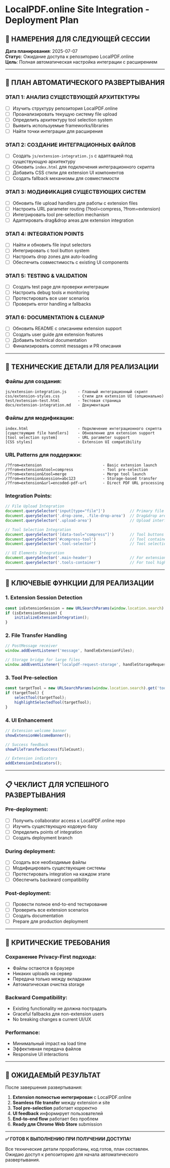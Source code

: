 # LocalPDF.online Site Integration - Deployment Plan

## 🎯 НАМЕРЕНИЯ ДЛЯ СЛЕДУЮЩЕЙ СЕССИИ

**Дата планирования**: 2025-07-07  
**Статус**: Ожидание доступа к репозиторию LocalPDF.online  
**Цель**: Полная автоматическая настройка интеграции с расширением

---

## 🚀 ПЛАН АВТОМАТИЧЕСКОГО РАЗВЕРТЫВАНИЯ

### **ЭТАП 1: АНАЛИЗ СУЩЕСТВУЮЩЕЙ АРХИТЕКТУРЫ**
- [ ] Изучить структуру репозитория LocalPDF.online
- [ ] Проанализировать текущую систему file upload
- [ ] Определить архитектуру tool selection system
- [ ] Выявить используемые frameworks/libraries
- [ ] Найти точки интеграции для расширения

### **ЭТАП 2: СОЗДАНИЕ ИНТЕГРАЦИОННЫХ ФАЙЛОВ**
- [ ] Создать `js/extension-integration.js` с адаптацией под существующую архитектуру
- [ ] Обновить `index.html` для подключения интеграционного скрипта
- [ ] Добавить CSS стили для extension UI компонентов
- [ ] Создать fallback механизмы для совместимости

### **ЭТАП 3: МОДИФИКАЦИЯ СУЩЕСТВУЮЩИХ СИСТЕМ**
- [ ] Обновить file upload handlers для работы с extension files
- [ ] Настроить URL parameter routing (?tool=compress, ?from=extension)
- [ ] Интегрировать tool pre-selection mechanism
- [ ] Адаптировать drag&drop areas для extension integration

### **ЭТАП 4: INTEGRATION POINTS**
- [ ] Найти и обновить file input selectors
- [ ] Интегрировать с tool button system
- [ ] Настроить drop zones для auto-loading
- [ ] Обеспечить совместимость с existing UI components

### **ЭТАП 5: TESTING & VALIDATION**
- [ ] Создать test page для проверки интеграции
- [ ] Настроить debug tools и monitoring
- [ ] Протестировать все user scenarios
- [ ] Проверить error handling и fallbacks

### **ЭТАП 6: DOCUMENTATION & CLEANUP**
- [ ] Обновить README с описанием extension support
- [ ] Создать user guide для extension features
- [ ] Добавить technical documentation
- [ ] Финализировать commit messages и PR описания

---

## 🔧 ТЕХНИЧЕСКИЕ ДЕТАЛИ ДЛЯ РЕАЛИЗАЦИИ

### **Файлы для создания:**
```
js/extension-integration.js     - Главный интеграционный скрипт
css/extension-styles.css        - Стили для extension UI (опционально)
test/extension-test.html        - Тестовая страница
docs/extension-integration.md   - Документация
```

### **Файлы для модификации:**
```
index.html                      - Подключение интеграционного скрипта
[существующие file handlers]    - Обновление для extension support
[tool selection system]         - URL parameter support
[CSS styles]                    - Extension UI compatibility
```

### **URL Patterns для поддержки:**
```
/?from=extension                           - Basic extension launch
/?from=extension&tool=compress             - Tool pre-selection
/?from=extension&tool=merge                - Merge tool launch
/?from=extension&session=abc123            - Storage-based transfer
/?from=extension&url=encoded-pdf-url       - Direct PDF URL processing
```

### **Integration Points:**
```javascript
// File Upload Integration
document.querySelector('input[type="file"]')           // Primary file input
document.querySelector('.drop-zone, .file-drop-area')  // Drag&drop areas
document.querySelector('.upload-area')                 // Upload interface

// Tool Selection Integration  
document.querySelector('[data-tool="compress"]')       // Tool buttons
document.querySelector('#compress-tool')               // Tool containers
document.querySelector('.tool-selector')               // Tool selection UI

// UI Elements Integration
document.querySelector('.main-header')                 // For extension indicators
document.querySelector('.tools-container')             // For tool highlighting
```

---

## 🎯 КЛЮЧЕВЫЕ ФУНКЦИИ ДЛЯ РЕАЛИЗАЦИИ

### **1. Extension Session Detection**
```javascript
const isExtensionSession = new URLSearchParams(window.location.search).get('from') === 'extension';
if (isExtensionSession) {
    initializeExtensionIntegration();
}
```

### **2. File Transfer Handling**
```javascript
// PostMessage receiver
window.addEventListener('message', handleExtensionFiles);

// Storage bridge for large files
window.addEventListener('localpdf-request-storage', handleStorageRequest);
```

### **3. Tool Pre-selection**
```javascript
const targetTool = new URLSearchParams(window.location.search).get('tool');
if (targetTool) {
    selectTool(targetTool);
    highlightSelectedTool(targetTool);
}
```

### **4. UI Enhancement**
```javascript
// Extension welcome banner
showExtensionWelcomeBanner();

// Success feedback
showFileTransferSuccess(fileCount);

// Extension indicators
addExtensionIndicators();
```

---

## 📋 ЧЕКЛИСТ ДЛЯ УСПЕШНОГО РАЗВЕРТЫВАНИЯ

### **Pre-deployment:**
- [ ] Получить collaborator access к LocalPDF.online repo
- [ ] Изучить существующую кодовую базу
- [ ] Определить points of integration
- [ ] Создать deployment branch

### **During deployment:**
- [ ] Создать все необходимые файлы
- [ ] Модифицировать существующие системы
- [ ] Протестировать integration на каждом этапе
- [ ] Обеспечить backward compatibility

### **Post-deployment:**
- [ ] Провести полное end-to-end тестирование
- [ ] Проверить все extension scenarios
- [ ] Создать documentation
- [ ] Prepare для production deployment

---

## 🚨 КРИТИЧЕСКИЕ ТРЕБОВАНИЯ

### **Сохранение Privacy-First подхода:**
- Файлы остаются в браузере
- Никаких uploads на сервер
- Передача только между вкладками
- Автоматическая очистка storage

### **Backward Compatibility:**
- Existing functionality не должна пострадать
- Graceful fallbacks для non-extension users
- No breaking changes в current UI/UX

### **Performance:**
- Минимальный impact на load time
- Эффективная передача файлов
- Responsive UI interactions

---

## 🎉 ОЖИДАЕМЫЙ РЕЗУЛЬТАТ

После завершения развертывания:

1. **Extension полностью интегрирован** с LocalPDF.online
2. **Seamless file transfer** между extension и site
3. **Tool pre-selection** работает корректно
4. **UI feedback** информирует пользователей
5. **End-to-end flow** работает без проблем
6. **Ready для Chrome Web Store** submission

---

**✅ ГОТОВ К ВЫПОЛНЕНИЮ ПРИ ПОЛУЧЕНИИ ДОСТУПА!**

Все технические детали проработаны, код готов, план составлен.
Ожидаю доступ к репозиторию для начала автоматического развертывания.
